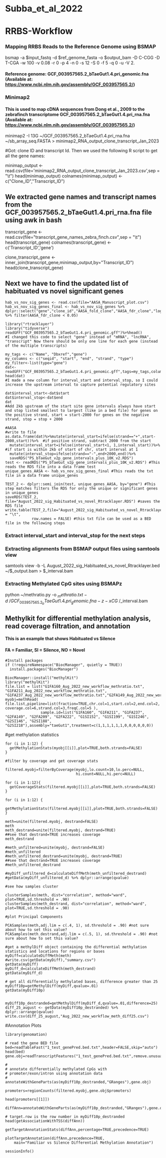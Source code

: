 # Subba_et_al_2022
# RRBS-Workflow
### Mapping RRBS Reads to the Reference Genome using BSMAP
bsmap -a $input_fastq -d $ref_genome_fasta -o $output_bam -D C-CGG -D T-CGA -w 100 -v 0.08 -r 0 -p 4 -n 0 -s 12 -S 0 -f 5 -q 0 -u -V 2. 

#### Reference genome: GCF_003957565.2_bTaeGut1.4.pri_genomic.fna (Available at: https://www.ncbi.nlm.nih.gov/assembly/GCF_003957565.2/) 

### Minimap2 

#### This is used to map cDNA sequences from Dong et al., 2009 to the zebrafinch transcriptome GCF_003957565.2_bTaeGut1.4.pri_rna.fna (Available at: https://www.ncbi.nlm.nih.gov/assembly/GCF_003957565.2/)

minimap2 -I 13G ~/GCF_003957565.2_bTaeGut1.4.pri_rna.fna ~/sb_array_seq.FASTA > minimap2_RNA_output_clone_transcript_Jan_2023

#Got: clone ID and transcript Id. Then we used the following R script to get all the gene names:

minimap_output <- read.csv(file='minimap2_RNA_output_clone_transcript_Jan_2023.csv',sep = "\t")
head(minimap_output)
colnames(minimap_output) <- c("Clone_ID","Transcript_ID")


## We extracted gene names and transcript names from the GCF_003957565.2_bTaeGut1.4.pri_rna.fna file using awk in bash

transcript_gene <- read.csv(file="transcript_gene_names_zebra_finch.csv",sep = "\t")
head(transcript_gene)
colnames(transcript_gene) <- c('Transcript_ID','gene')

clone_transcript_gene <- inner_join(transcript_gene,minimap_output,by="Transcript_ID")
head(clone_transcript_gene)


## Next we have to find the updated list of habituated vs novel significant genes

```{r}
hab_vs_nov_sig_genes <- read.csv(file="AASA_Manuscript_plot.csv") 
hab_vs_nov_sig_genes_final <- hab_vs_nov_sig_genes %>% dplyr::select("gene","clone_id","AASA_fold_clone","AASA_fdr_clone","log2FoldChange","fdr")  %>% filter(AASA_fdr_clone < 0.05) 
```

```{r}
library("rtracklayer")
library("tidyverse")
readGFF("GCF_003957565.2_bTaeGut1.4.pri_genomic.gff")%>%head()
#I changed this code to select "gene" instead of "mRNA", "lncRNA", "transcript" Now there should be only one line for each gene (instead of the multiple transcripts)
```
```{r}
my_tags <- c("Name", "Dbxref","gene")
my_columns <- c("seqid", "start", "end", "strand", "type")
my_filter<-list(type="gene")
dat<-readGFF("GCF_003957565.2_bTaeGut1.4.pri_genomic.gff",tags=my_tags,columns=my_columns,filter=my_filter)
head(dat)
#I made a new column for interval_start and interval_stop, so I could increase the upstream interval to capture potential regulatory sites
```
```{r}
dat$interval_start<-dat$start
dat$interval_stop<-dat$end
dat
#Add 2kb upstream of the start site gene intervals always have start and stop listed smallest to largest (like in a bed file) for genes on the positive strand, start = start-2000 for genes on the negative strand, stop = stop + 2000
```


```{r}
#AASA
#write to file
as.data.frame(dat)%>%mutate(interval_start=ifelse(strand=="+",start-2000,start))%>%  #if positive strand, subtract 2000 from the start
  mutate(interval_start=ifelse(interval_start<1, 1,interval_start))%>%  #if start is within 2kb of start of chr, start interval at 1
  mutate(interval_stop=ifelse(strand=="-",end+2000,end))%>%
  saveRDS("PS_bTaeGut_v2p_gene_intervals_plus_10K_v2.RDS")
test <- readRDS("PS_bTaeGut_v2p_gene_intervals_plus_10K_v2.RDS") #This reads the RDS file into a data frame test
unique_genes_AASA <- hab_vs_nov_sig_genes_final #This reads the txt file in a data frame unique_genes

TEST_2 <- dplyr::semi_join(test, unique_genes_AASA, by="gene") #This step matches filters the RDS for only the unique or significant genes in unique_genes
saveRDS(TEST_2, file="August_2022_sig_Habituated_vs_novel_Rtracklayer.RDS") #saves the RDS file
write.table(TEST_2,file="August_2022_sig_Habituated_vs_novel_Rtracklayer.txt",sep = "\t",
            row.names = FALSE) #this txt file can be used as a BED file in the following steps
```

### Extract interval_start and interval_stop for the next steps
### Extracting alignments from BSMAP output files using samtools view

samtools view -b -L August_2022_sig_Habituated_vs_novel_Rtracklayer.bed ~/$_output.bam > $_interval.bam

### Extracting Methylated CpG sites using BSMAPz
python ~/methratio.py -o $_methratio.txt -d ~/GCF_003957565.2_bTaeGut1.4.pri_genomic.fna -z -x CG ~/$_interval.bam

## Methylkit for differential methylation analysis, read coverage filtration, and annotation
#### This is an example that shows Habituated vs Silence
#### FA = Familiar, SI = Silence, NO = Novel

```{r}
#Install packages
if (!requireNamespace("BiocManager", quietly = TRUE))
  install.packages("BiocManager")

BiocManager::install("methylKit")
library("methylKit")
file.list = list("G1FA160_Aug_2022_new_workflow_methratio.txt", "G1FA211_Aug_2022_new_workflow_methratio.txt", "G1FA237_Aug_2022_new_workflow_methratio.txt","G2FA149_Aug_2022_new_workflow_methratio.txt","G2FA209_Aug_2022_new_workflow_methratio.txt","G2FA222_Aug_2022_new_workflow_methratio.txt","G1SI152_Aug_2022_new_workflow_methratio.txt","G1SI199_Aug_2022_new_workflow_methratio.txt","G1SI246_Aug_2022_new_workflow_methratio.txt","G2SI146_Aug_2022_new_workflow_methratio.txt","G2SI188_Aug_2022_new_workflow_methratio.txt","G2SI218_Aug_2022_new_workflow_methratio.txt")
myobj=methRead( file.list,pipeline=list(fraction=TRUE,chr.col=1,start.col=2,end.col=2, coverage.col=6,strand.col=3,freqC.col=5 ),
                sample.id=list("G1FA160", "G1FA211", "G1FA237", "G2FA149", "G2FA209", "G2FA222", "G1SI152", "G1SI199", "G1SI246", "G2SI146", "G2SI188", "G2SI218"),assembly="taeGut1",treatment=c(1,1,1,1,1,1,0,0,0,0,0,0))
```
#get methylation statistics
```{r}
for (i in 1:12) {
  getMethylationStats(myobj[[i]],plot=TRUE,both.strands=FALSE)
}
```

```{r}
#filter by coverage and get coverage stats

filtered.myobj=filterByCoverage(myobj,lo.count=10,lo.perc=NULL,
                                hi.count=NULL,hi.perc=NULL)

for (i in 1:12){
  getCoverageStats(filtered.myobj[[i]],plot=TRUE,both.strands=FALSE)
}

for (i in 1:12) {
  getMethylationStats(filtered.myobj[[i]],plot=TRUE,both.strands=FALSE)
}
```

```{r}
meth=unite(filtered.myobj, destrand=FALSE)
meth
meth_destrand=unite(filtered.myobj, destrand=TRUE) 
##see that destrand=TRUE increases coverage
meth_destrand 

```
```{r}
#meth_unfiltered=unite(myobj, destrand=FALSE)
#meth_unfiltered
#meth_unfiltered_destrand=unite(myobj, destrand=TRUE) 
##see that destrand=TRUE increases coverage
#meth_unfiltered_destrand 

#myDiff_unfiltered_d=calculateDiffMeth(meth_unfiltered_destrand)
#getData(myDiff_unfiltered_d) %>% dplyr::arrange(qvalue)
```

```{r}
#see how samples cluster

clusterSamples(meth, dist="correlation", method="ward", plot=TRUE,sd.threshold = .90)
clusterSamples(meth_destrand, dist="correlation", method="ward", plot=TRUE,sd.threshold = .90)
```
```{r}
#plot Principal Components

PCASamples(meth,adj.lim = c(.4, 1), sd.threshold = .90) #not sure about how to set this value?
PCASamples(meth_destrand,adj.lim = c(.5, 1), sd.threshold = .90) #not sure about how to set this value?

```
```{r}
#get a methylDiff object containing the differential methylation statistics and locations for regions or bases
myDiff=calculateDiffMeth(meth)
#write.csv(getData(myDiff),"summary.csv")
getData(myDiff)
myDiff_d=calculateDiffMeth(meth_destrand)
getData(myDiff_d)
```

```{r}
# get all differentially methylated bases, difference greater than 25
myDiff10p=getMethylDiff(myDiff,qvalue=.01)
getData(myDiff10p)


myDiff10p_destranded=getMethylDiff(myDiff_d,qvalue=.01,difference=25)
diff_25_august <- getData(myDiff10p_destranded) %>% dplyr::arrange(qvalue)
write.csv(diff_25_august,"Aug_2022_new_workflow_meth_diff25.csv")

```
#Annotation Plots
```{r}
library(genomation)
```

```{r}
# read the gene BED file
bed=readTableFast("1_test_genePred.bed.txt",header=FALSE,skip="auto")
head(bed)
gene.obj=readTranscriptFeatures("1_test_genePred.bed.txt",remove.unusual=FALSE)
```

```{r}
#
# annotate differentially methylated CpGs with 
# promoter/exon/intron using annotation data
#
annotateWithGeneParts(as(myDiff10p_destranded,"GRanges"),gene.obj)
```

```{r}
promoters=regionCounts(filtered.myobj,gene.obj$promoters)

head(promoters[[1]])

```

```{r}
diffAnn=annotateWithGeneParts(as(myDiff10p_destranded,"GRanges"),gene.obj)

# target.row is the row number in myDiff10p_destranded
head(getAssociationWithTSS(diffAnn))
```
```{r}
getTargetAnnotationStats(diffAnn,percentage=TRUE,precedence=TRUE)
```
```{r}
plotTargetAnnotation(diffAnn,precedence=TRUE,
    main="Familiar vs Silence Differential Methylation Annotation")
```




```{r}
sessionInfo()
```

